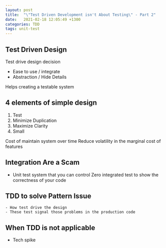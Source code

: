 ```yaml
---
layout: post
title:  "\"Test Driven Development isn't About Testing\" - Part 2"
date:   2021-02-18 12:05:49 +1300
categories: TDD
tags: unit-test
---
```


## Test Driven Design

Test drive design decision

- Ease to use / integrate
- Abstraction / Hide Details

Helps creating a testable system


## 4 elements of simple design

1. Test
1. Minimize Duplication
1. Maximize Clarity
1. Small

Cost of maintain system over time
Reduce volatility in the marginal cost of features

## Integration Are a Scam

- Unit test system that you can control
Zero integrated test to show the correctness of your code

## TDD to solve Pattern Issue

    - How test drive the design
    - These test signal those problems in the production code

## When TDD is not applicable

- Tech spike 
